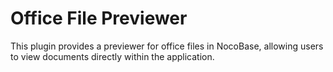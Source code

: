 # Office File Previewer

This plugin provides a previewer for office files in NocoBase, allowing users to view documents directly within the application.
